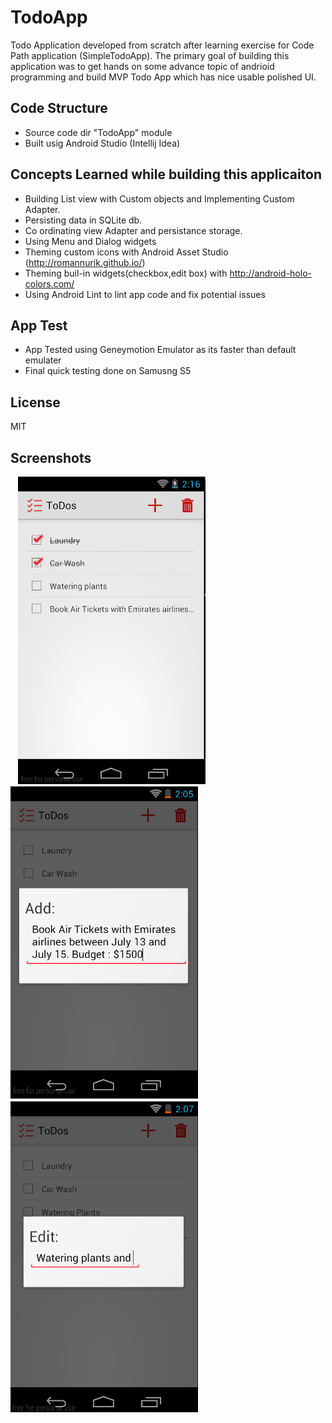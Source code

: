 TodoApp
====================
Todo Application developed from scratch after learning exercise for Code Path application (SimpleTodoApp).
The primary goal of building this application was to get hands on some advance topic of andrioid programming and build MVP Todo App which has nice usable polished UI.

Code Structure
-----------
* Source code dir "TodoApp" module
* Built usig Android Studio (Intellij Idea)

Concepts Learned while building this applicaiton
--------------
* Building List view with Custom objects and Implementing Custom Adapter.
* Persisting data in SQLite db.
* Co ordinating view Adapter and persistance storage.
* Using Menu and Dialog widgets
* Theming custom icons with Android Asset Studio (http://romannurik.github.io/)
* Theming buil-in widgets(checkbox,edit box) with http://android-holo-colors.com/
* Using Android Lint to lint app code and fix potential issues

App Test
--------------
* App Tested using Geneymotion Emulator as its faster than default emulater
* Final quick testing done on Samusng S5


License
----
MIT

Screenshots
------------
&nbsp;&nbsp;
<img src="https://raw.githubusercontent.com/rutvijkumarshah/codepath_application/master/screeshots/TodoApp/AllTasks.PNG" width="300"/>
&nbsp;&nbsp;
<img src="https://raw.githubusercontent.com/rutvijkumarshah/codepath_application/master/screeshots/TodoApp/AddTask.PNG" width="300"/>
&nbsp;&nbsp;
<img src="https://raw.githubusercontent.com/rutvijkumarshah/codepath_application/master/screeshots/TodoApp/EditTask.PNG" width="300"/>
